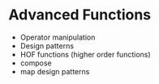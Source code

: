 # Advanced Functions 

- Operator manipulation 
- Design patterns 
- HOF functions (higher order functions) 
- compose 
- map design patterns 
